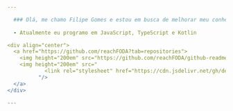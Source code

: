 ```yaml
---

  ### Olá, me chamo Filipe Gomes e estou em busca de melhorar meu conhecimento como programador.
  
  - Atualmente eu programo em JavaScript, TypeScript e Kotlin

<div align="center">
  <a href="https://github.com/reachFODA?tab=repositories">
    <img height="200em" src="https://github.com/reachFODA/github-readme-stats"/>
    <img height="200em" src="
            <link rel="stylesheet" href="https://cdn.jsdelivr.net/gh/devicons/devicon@v2.15.1/devicon.min.css">
          "/>
  </a>
</div>

---
```

